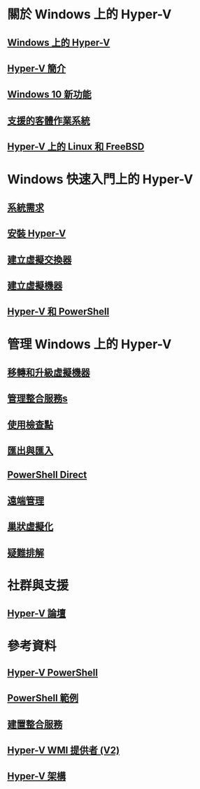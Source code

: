 # 關於 Windows 上的 Hyper-V

## [Windows 上的 Hyper-V](./windows_welcome.md)

## [Hyper-V 簡介](./about/hyperv_on_windows.md)

## [Windows 10 新功能](./about/whats_new.md)

## [支援的客體作業系統](about/supported_guest_os.md)

## [Hyper-V 上的 Linux 和 FreeBSD](https://technet.microsoft.com/library/dn531030.aspx)

# Windows 快速入門上的 Hyper-V

## [系統需求](quick_start/walkthrough_compatibility.md)

## [安裝 Hyper-V](quick_start/walkthrough_install.md)

## [建立虛擬交換器](quick_start/walkthrough_virtual_switch.md)

## [建立虛擬機器](quick_start/walkthrough_create_vm.md)

## [Hyper-V 和 PowerShell](quick_start/walkthrough_powershell.md)

# 管理 Windows 上的 Hyper-V

## [移轉和升級虛擬機器](user_guide/migrating_vms.md)

## [管理整合服務s](user_guide/managing_ics.md)

## [使用檢查點](user_guide/checkpoints.md)

## [匯出與匯入](user_guide/export_import.md)

## [PowerShell Direct](user_guide/vmsession.md)

## [遠端管理](user_guide/remote_host_management.md)

## [巢狀虛擬化](user_guide/nesting.md)

## [疑難排解](user_guide/troubleshooting.md)

# 社群與支援

## [Hyper-V 論壇](https://social.technet.microsoft.com/Forums/windowsserver/en-US/home?forum=winserverhyperv)

# 參考資料

## [Hyper-V PowerShell](https://technet.microsoft.com/library/hh848559.aspx)

## [PowerShell 範例](develop/powershell_snippets.md)

## [建置整合服務](develop/make_mgmt_service.md)

## [Hyper-V WMI 提供者 (V2)](https://msdn.microsoft.com/library/hh850319.aspx)

## [Hyper-V 架構](https://msdn.microsoft.com/en-us/library/cc768520(v=bts.10).aspx)


<!--HONumber=Feb16_HO2-->
